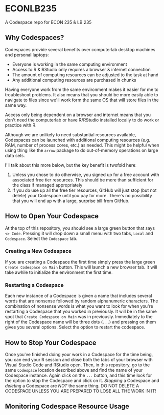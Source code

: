 # ECONLB235
A Codespace repo for ECON 235 &amp; LB 235

## Why Codespaces?

Codespaces provide several benefits over computerlab desktop machines and personal laptops:

- Everyone is working in the same computing environment
- Access to R & RStudio only requires a browser & internet connection
- The amount of computing resources can be adjusted to the task at hand
- Any additional computing resources are purchased in chunks

Having everyone work from the same environment makes it easier for me to troubleshoot problems. It also means that you should be more easily able to navigate to files since we'll work form the same OS that will store files in the same way.

Access only being dependent on a browser and internet means that you don't need the computerlab or have R/RStudio installed locally to do work or practice with R.

Although we are unlikely to need substantial resources available, Codespaces can be launched with additional computing resources (e.g. RAM, number of process cores, etc.) as needed. This might be helpful when using thing like the `arrow` package to do out-of-memory operations on large data sets.

I'll talk about this more below, but the key benefit is twofold here:
1. Unless you chose to do otherwise, you signed up for a free account with associated free tier resources. This should be more than sufficient for the class if managed appropriately
2. If you do use up all the free tier resources, GitHub will just stop (but not delete) your Codespace until you pay for more. There's no possibility that you will end up with a large, surprise bill from GitHub.

## How to Open Your Codespace

At the top of this repository, you should see a large green button that says `<> Code`. Pressing it will drop down a small menu with two tabs, `Local` and `Codespace`. Select the `Codespace` tab.

### Creating a New Codespace

If you are creating a Codespace the first time simply press the large green `Create Codespace on Main` button. This will launch a new browser tab. It will take awhile to initialize the environment the first time.

### Restarting a Codespace

Each new instance of a Codespace is given a name that includes several words that are nonsense followed by random alphanumeric characters. The combination of nonsense words is what you want to look for when you're restarting a Codespace that you worked in previously. It will be in the same spot that `Create Codespace on Main` was in previously. Immediately to the right of the Codespace name will be three dots (`...`) and pressing on them gives you several options. Select the option to restart the codespace.

## How to Stop Your Codespace

Once you've finished doing your work in a Codespace for the time being, you can end your R session and close both the tabs of your browser with Visual Studio Code and RStudio open. Then, in this repository, go to the same `Codespace` location described above and find the name of your Codespace instance. Again click on the `...` button, and this time look for the option to stop the Codespace and click on it. *Stopping* a Codespace and *deleting* a Codespace are *NOT* the same thing. DO NOT DELETE A CODESPACE UNLESS YOU ARE PREPARED TO LOSE ALL THE WORK IN IT!

## Monitoring Codespace Resource Usage
